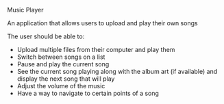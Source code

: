 Music Player

An application that allows users to upload and play their own songs

The user should be able to:

- Upload multiple files from their computer and play them
- Switch between songs on a list
- Pause and play the current song
- See the current song playing along with the album art (if available) and display the next song that will play
- Adjust the volume of the music
- Have a way to navigate to certain points of a song
